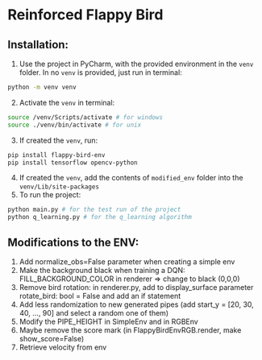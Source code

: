 # Reinforced Flappy Bird

## Installation:
1. Use the project in PyCharm, with the provided environment in the `venv` folder. In no `venv` is provided, just run in terminal:
```bash
python -m venv venv
```
2. Activate the `venv` in terminal:
```bash
source /venv/Scripts/activate # for windows
source ./venv/bin/activate # for unix
```
3. If created the `venv`, run:
```bash
pip install flappy-bird-env
pip install tensorflow opencv-python
```

4. If created the `venv`, add the contents of `modified_env` folder into the `venv/Lib/site-packages`
5. To run the project:
```bash
python main.py # for the test run of the project
python q_learning.py # for the q_learning algorithm
```

## Modifications to the ENV:
1. Add normalize_obs=False parameter when creating a simple env
2. Make the background black when training a DQN: FILL_BACKGROUND_COLOR in renderer => change to black (0,0,0)
3. Remove bird rotation: in renderer.py, add to display_surface parameter rotate_bird: bool = False and add an if statement
4. Add less randomization to new generated pipes (add start_y = [20, 30, 40, …, 90] and select a random one of them)
5. Modify the PIPE_HEIGHT in SimpleEnv and in RGBEnv
6. Maybe remove the score mark (in FlappyBirdEnvRGB.render, make show_score=False)
7. Retrieve velocity from env

